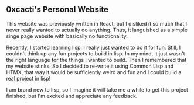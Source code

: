 ## 0xcacti's Personal Website 

This website was previously written in React, but 
I disliked it so much that I never really wanted to 
actually do anything.  Thus, it languished as a 
simple singe page website with basically no functionality.

Recently, I started learning lisp.  I really just wanted to 
do it for fun.  Still, I couldn't think up any fun projects to build in 
lisp.  In my mind, it just wasn't the right language for the 
things I wanted to build.  Then I remembered that my website stinks. 
So I decided to re-write it using Common Lisp and HTMX, that way it 
would be sufficiently weird and fun and I could build a real project in 
lisp! 

I am brand new to lisp, so I imagine it will take me a while to get
this project finished, but I'm excited and appreciate any feedback.
